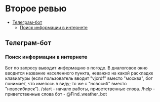 # Второе ревью

* [Телеграм-бот](#Телеграм-бот)  
    * [Поиск информации в интернете](#Поиск-информации-в-интернете)  

## Телеграм-бот
### Поиск информации в интернете
Бот по запросу выводит информацию о погоде. В диалоговое окно вводится название населенного пункта, неважно на какой раскладке клавиатуры (если пользователь вводит "vjcrdf" вместо "москва", бот понимает, что имелось в виду; то же с "новосиб" вместо "новосибирск").
/start - начало работы, приветственные слова.
/help - приветственные слова
бот - @Find_weather_bot




